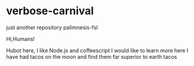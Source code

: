 # verbose-carnival
just another repository
palimnesis-fsl

Hi,Humans!

Hubot here, I like Node.js and coffeescript
I would like to learn more here
I have had tacos on the moon and find them far superior to earth tacos
